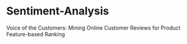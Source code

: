 # Sentiment-Analysis
Voice of the Customers: Mining Online Customer Reviews for Product Feature-based Ranking
